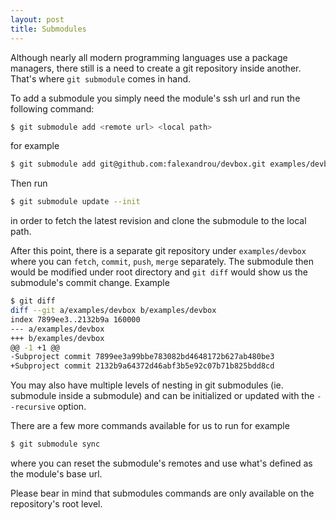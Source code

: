 ```yaml
---
layout: post
title: Submodules
---
```


Although nearly all modern programming languages use a package managers, there still is a need to create a git repository inside another. That's where `git submodule` comes in hand.

To add a submodule you simply need the module's ssh url and run the following command:

```bash
$ git submodule add <remote url> <local path>
```

for example

```bash
$ git submodule add git@github.com:falexandrou/devbox.git examples/devbox
```

Then run

```bash
$ git submodule update --init
```

in order to fetch the latest revision and clone the submodule to the local path.

After this point, there is a separate git repository under `examples/devbox` where you can `fetch`, `commit`, `push`, `merge` separately. The submodule then would be modified under root directory and `git diff` would show us the submodule's commit change. Example

```bash
$ git diff
diff --git a/examples/devbox b/examples/devbox
index 7899ee3..2132b9a 160000
--- a/examples/devbox
+++ b/examples/devbox
@@ -1 +1 @@
-Subproject commit 7899ee3a99bbe783082bd4648172b627ab480be3
+Subproject commit 2132b9a64372d46abf3b5e92c07b71b825bdd8cd
```

You may also have multiple levels of nesting in git submodules (ie. submodule inside a submodule) and can be initialized or updated with the `--recursive` option.

There are a few more commands available for us to run for example

```bash
$ git submodule sync
```

where you can reset the submodule's remotes and use what's defined as the module's base url.

Please bear in mind that submodules commands are only available on the repository's root level.
